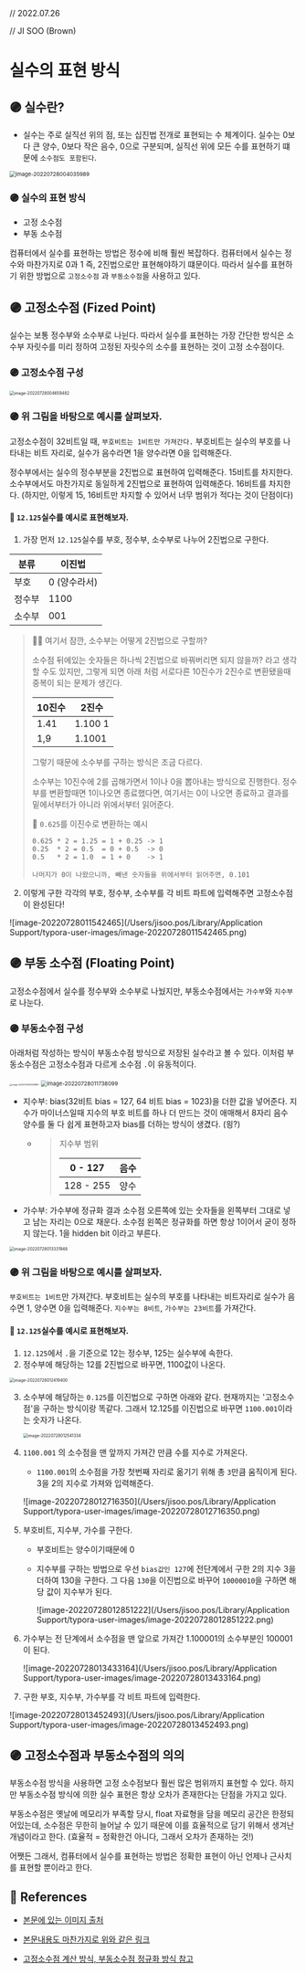 // 2022.07.26

// JI SOO (Brown)



# 실수의 표현 방식

## 🟣 실수란?

- 실수는 주로 실직선 위의 점, 또는 십진법 전개로 표현되는 수 체계이다. 실수는 0보다 큰 양수, 0보다 작은 음수, 0으로 구분되며, 실직선 위에 모든 수를 표현하기 떄문에 ```소수점도 포함된다```.

<img src="/Users/jisoo.pos/Library/Application Support/typora-user-images/image-20220728004035989.png" alt="image-20220728004035989" style="zoom:67%;" />

### 🟣 실수의 표현 방식

- 고정 소수점
- 부동 소수점

컴퓨터에서 실수를 표현하는 방법은 정수에 비해 훨씬 복잡하다. 컴퓨터에서 실수는 정수와 마찬가지로 0과 1 즉, 2진법으로만 표현해야하기 떄문이다. 따라서 실수를 표현하기 위한 방법으로 ```고정소수점``` 과 ```부동소수점```을 사용하고 있다.



## 🟣 고정소수점 (Fized Point)

실수는 보통 정수부와 소수부로 나뉜다. 따라서 실수를 표현하는 가장 간단한 방식은 소수부 자릿수를 미리 정하여 고정된 자릿수의 소수를 표현하는 것이 고정 소수점이다.

### 🟣 고정소수점 구성

<img src="/Users/jisoo.pos/Library/Application Support/typora-user-images/image-20220728004659482.png" alt="image-20220728004659482" style="zoom:50%;" />

### 🟣 위 그림을 바탕으로 예시를 살펴보자.

고정소수점이 32비트일 때, ```부호비트는 1비트만 가져간다.``` 부호비트는 실수의 부호를 나타내는 비트 자리로, 실수가 음수라면 1을 양수라면 0을 입력해준다.

정수부에서는 실수의 정수부분을 2진법으로 표현하여 입력해준다. 15비트를 차지한다. 소수부에서도 마찬가지로 동일하게 2진법으로 표현하여 입력해준다. 16비트를 차지한다. (하지만, 이렇게 15, 16비트만 차지할 수 있어서 너무 범위가 적다는 것이 단점이다)



#### 📝 ```12.125```실수를 예시로 표현해보자.

1. 가장 먼저 ```12.125```실수를 부호, 정수부, 소수부로 나누어 2진법으로 구한다.

| 분류   | 이진법       |
| ------ | ------------ |
| 부호   | 0 (양수라서) |
| 정수부 | 1100         |
| 소수부 | 001          |

> 💁🏻 여기서 잠깐, 소수부는 어떻게 2진법으로 구할까?
>
> 소수점 뒤에있는 숫자들은 하나씩 2진법으로 바꿔버리면 되지 않을까? 라고 생각할 수도 있지만, 그렇게 되면 아래 처럼 서로다른 10진수가 2진수로 변환됐을때 중복이 되는 문제가 생긴다.
>
> | 10진수 | 2진수   |
> | ------ | ------- |
> | 1.41   | 1.100 1 |
> | 1,9    | 1.1001  |
>
> 그렇기 때문에 소수부를 구하는 방식은 조금 다르다.
>
> 소수부는 10진수에 2를 곱해가면서 1이나 0을 뽑아내는 방식으로 진행한다. 정수부를 변환할때면 1이나오면 종료했다면, 여기서는 0이 나오면 종료하고 결과를 밑에서부터가 아니라 위에서부터 읽어준다.
>
> 📝 ```0.625```를 이진수로 변환하는 예시
>
> ```
> 0.625 * 2 = 1.25 = 1 + 0.25 -> 1
> 0.25  * 2 = 0.5  = 0 + 0.5  -> 0
> 0.5   * 2 = 1.0  = 1 + 0    -> 1
> 
> 나머지가 0이 나왔으니까, 빼낸 숫자들을 위에서부터 읽어주면, 0.101
> 
> ```

2. 이렇게 구한 각각의 부호, 정수부, 소수부를 각 비트 파트에 입력해주면 고정소수점이 완성된다!

![image-20220728011542465](/Users/jisoo.pos/Library/Application Support/typora-user-images/image-20220728011542465.png)



## 🟣 부동 소수점 (Floating Point)

고정소수점에서 실수를 정수부와 소수부로 나눴지만, 부동소수점에서는 ```가수부```와 ```지수부```로 나눈다.

### 🟣 부동소수점 구성

아래처럼 작성하는 방식이 부동소수점 방식으로 저장된 실수라고 볼 수 있다. 이처럼 부동소수점은 고정소수점과 다르게 소수점 ```.```이 유동적이다. 

<img src="/Users/jisoo.pos/Library/Application Support/typora-user-images/image-20220728013639881.png" alt="image-20220728013639881" style="zoom:25%;" />

<img src="/Users/jisoo.pos/Library/Application Support/typora-user-images/image-20220728011738099.png" alt="image-20220728011738099" style="zoom:67%;" />

- 지수부: bias(32비트 bias = 127, 64 비트 bias = 1023)을 더한 값을 넣어준다. 지수가 마이너스일때 지수의 부호 비트를 하나 더 만드는 것이 애매해서 8자리 음수 양수를 둘 다 쉽게 표현하고자 bias를 더하는 방식이 생겼다. (읭?)

  - > 지수부 범위
    >
    > | 0 - 127   | 음수 |
    > | --------- | ---- |
    > | 128 - 255 | 양수 |

- 가수부: 가수부에 정규화 결과 소수점 오른쪽에 있는 숫자들을 왼쪽부터 그대로 넣고 남는 자리는 0으로 채운다. 소수점 왼쪽은 정규화를 하면 항상 1이어서 굳이 정하지 않는다. 1을 hidden bit 이라고 부른다.

<img src="/Users/jisoo.pos/Library/Application Support/typora-user-images/image-20220728013331948.png" alt="image-20220728013331948" style="zoom:50%;" />

### 🟣 위 그림을 바탕으로 예시를 살펴보자.

```부호비트는 1비트```만 가져간다. 부호비트는 실수의 부호를 나타내는 비트자리로 실수가 음수면 1, 양수면 0을 입력해준다. ```지수부는 8비트```, ```가수부는 23비트```를 가져간다.

#### 📝 `12.125`실수를 예시로 표현해보자.

1. ```12.125```에서 ```.```을 기준으로 12는 정수부, 125는 실수부에 속한다.
2. 정수부에 해당하는 12를 2진법으로 바꾸면, 1100값이 나온다.

<img src="/Users/jisoo.pos/Library/Application Support/typora-user-images/image-20220728012419400.png" alt="image-20220728012419400" style="zoom:50%;" />

3. 소수부에 해당하는 ```0.125```를 이진법으로 구하면 아래와 같다. 현재까지는 '고정소수점'을 구하는 방식이랑 똑같다. 그래서 12.125를 이진법으로 바꾸면 ```1100.001```이라는 숫자가 나온다.

   <img src="/Users/jisoo.pos/Library/Application Support/typora-user-images/image-20220728012541334.png" alt="image-20220728012541334" style="zoom:50%;" />

4. ```1100.001``` 의 소수점을 맨 앞까지 가져간 만큼 수를 지수로 가져온다.

   - ```1100.001```의 소수점을 가장 첫번째 자리로 옮기기 위해 총 ```3```만큼 움직이게 된다. 3을 2의 지수로 가져와 입력해준다.

   ![image-20220728012716350](/Users/jisoo.pos/Library/Application Support/typora-user-images/image-20220728012716350.png)

5. 부호비트, 지수부, 가수를 구한다.

   - 부호비트는 양수이기때문에 0

   - 지수부를 구하는 방법으로 우선 ```bias값인 127```에 전단계에서 구한 2의 지수 3을 더하여 130을 구한다. 그 다음 ```130```을 이진법으로 바꾸어 ```10000010```을 구하면 해당 값이 지수부가 된다.

     ![image-20220728012851222](/Users/jisoo.pos/Library/Application Support/typora-user-images/image-20220728012851222.png)

6. 가수부는 전 단계에서 소수점을 맨 앞으로 가져간 1.100001의 소수부분인 100001이 된다.

   ![image-20220728013433164](/Users/jisoo.pos/Library/Application Support/typora-user-images/image-20220728013433164.png)

7. 구한 부호, 지수부, 가수부를 각 비트 파트에 입력한다.

![image-20220728013452493](/Users/jisoo.pos/Library/Application Support/typora-user-images/image-20220728013452493.png)



## 🟣 고정소수점과 부동소수점의 의의

부동소수점 방식을 사용하면 고정 소수점보다 훨씬 많은 범위까지 표현할 수 있다. 하지만 부동소수점 방식에 의한 실수 표현은 항상 오차가 존재한다는 단점을 가지고 있다. 

부동소수점은 옛날에 메모리가 부족할 당시, float 자료형을 담을 메모리 공간은 한정되어있는데, 소수점은 무한히 늘어날 수 있기 때문에 이를 효율적으로 담기 위해서 생겨난 개념이라고 한다. (효율적 = 정확한건 아니다, 그래서 오차가 존재하는 것!)

어쨋든 그래서, 컴퓨터에서 실수를 표현하는 방법은 정확한 표현이 아닌 언제나 근사치를 표현할 뿐이라고 한다.



## 📖 References

- [본문에 있는 이미지 출처](https://velog.io/@alicesykim95/%EC%8B%A4%EC%88%98%ED%91%9C%ED%98%84-%EB%B0%A9%EC%8B%9D-%EA%B3%A0%EC%A0%95-%EC%86%8C%EC%88%98%EC%A0%90%EA%B3%BC-%EB%B6%80%EB%8F%99-%EC%86%8C%EC%88%98%EC%A0%90)

- [본문내용도 마찬가지로 위와 같은 링크](https://velog.io/@alicesykim95/%EC%8B%A4%EC%88%98%ED%91%9C%ED%98%84-%EB%B0%A9%EC%8B%9D-%EA%B3%A0%EC%A0%95-%EC%86%8C%EC%88%98%EC%A0%90%EA%B3%BC-%EB%B6%80%EB%8F%99-%EC%86%8C%EC%88%98%EC%A0%90)

- [고정소수점 계산 방식, 부동소수점 정규화 방식 참고](https://developer-eun-diary.tistory.com/9)

  